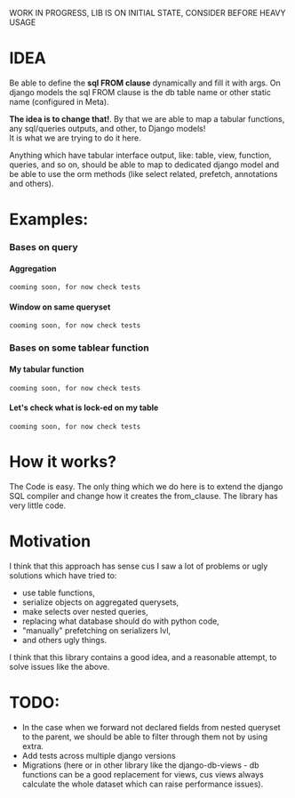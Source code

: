 WORK IN PROGRESS, 
LIB IS ON INITIAL STATE,
CONSIDER BEFORE HEAVY USAGE


# **IDEA**

Be able to define the **sql FROM clause** dynamically and fill it with args. 
On django models the sql FROM clause is the db table name or other static name (configured in Meta).

**The idea is to change that!**. By that we are able to map a tabular functions, any sql/queries outputs, and other, to Django models!   
It is what we are trying to do it here. 

Anything which have tabular interface output, like: table, view, function, queries, and so on, should be able to map to dedicated django model and be able to use the orm methods  (like select related, prefetch, annotations and others). 

# Examples:
### Bases on query
#### Aggregation
`
cooming soon, for now check tests
`

#### Window on same queryset
`
cooming soon, for now check tests
`

### Bases on some tablear function
#### My tabular function
`
cooming soon, for now check tests
`

#### Let's check what is lock-ed on my table 
`
cooming soon, for now check tests
`

# How it works?

The Code is easy. The only thing which we do here is to extend the django SQL compiler and change how it creates the from_clause. The library has very little code.

# Motivation

I think that this approach has sense cus I saw a lot of problems or ugly solutions which have tried to:   
* use table functions,  
* serialize objects on aggregated querysets,  
* make selects over nested queries,  
* replacing what database should do with python code,   
* "manually" prefetching on serializers lvl, 
* and others ugly things.

I think that this library contains a good idea, and a reasonable attempt, to solve issues like the above.

# TODO:
- In the case when we forward not declared fields from nested queryset to the parent, we should be able to filter through them not by using extra.
- Add tests across multiple django versions
- Migrations (here or in other library like the django-db-views - db functions can be a good replacement for views, cus views always calculate the whole dataset which can raise performance issues). 

